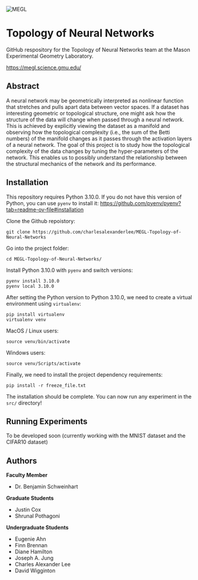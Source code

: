 ![MEGL](https://meglab.wdfiles.com/local--files/home:home/megl_logo_color.png)

# Topology of Neural Networks
GitHub respository for the Topology of Neural Networks team at the Mason Experimental Geometry Laboratory.

https://megl.science.gmu.edu/

## Abstract
A neural network may be geometrically interpreted as nonlinear function that stretches and pulls apart data between vector spaces. If a dataset has interesting geometric or topological structure, one might ask how the structure of the data will change when passed through a neural network. This is achieved by explicitly viewing the dataset as a manifold and observing how the topological complexity (i.e., the sum of the Betti numbers) of the manifold changes as it passes through the activation layers of a neural network. The goal of this project is to study how the topological complexity of the data changes by tuning the hyper-parameters of the network. This enables us to possibly understand the relationship between the structural mechanics of the network and its performance.

## Installation
This repository requires Python 3.10.0. If you do not have this version of Python, you can use `pyenv` to install it:
https://github.com/pyenv/pyenv?tab=readme-ov-file#installation

Clone the Github repoistory:
```
git clone https://github.com/charlesalexanderlee/MEGL-Topology-of-Neural-Networks
```
Go into the project folder:
```
cd MEGL-Topology-of-Neural-Networks/
```
Install Python 3.10.0 with `pyenv` and switch versions:
```
pyenv install 3.10.0
pyenv local 3.10.0
```
After setting the Python version to Python 3.10.0, we need to create a virtual environment using `virtualenv`:
```
pip install virtualenv
virtualenv venv
```

MacOS / Linux users:
```
source venv/bin/activate
```

Windows users:
```
source venv/Scripts/activate
```

Finally, we need to install the project dependency requirements:
```
pip install -r freeze_file.txt
```
The installation should be complete. You can now run any experiment in the `src/` directory!

## Running Experiments
To be developed soon (currently working with the MNIST dataset and the CIFAR10 dataset)

## Authors
**Faculty Member**
* Dr. Benjamin Schweinhart

**Graduate Students**
* Justin Cox
* Shrunal Pothagoni

**Undergraduate Students**
* Eugenie Ahn
* Finn Brennan
* Diane Hamilton
* Joseph A. Jung
* Charles Alexander Lee
* David Wigginton
